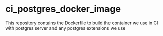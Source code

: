 # ci_postgres_docker_image

This repository contains the Dockerfile to build the container we use in CI 
with postgres server and any postgres extensions we use
